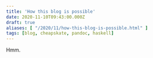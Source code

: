 ```yaml
---
title: 'How this blog is possible'
date: 2020-11-10T09:43:00.000Z
draft: true
aliases: [ "/2020/11/how-this-blog-is-possible.html" ]
tags: [blog, cheapskate, pandoc, haskell]
---
```


Hmm.